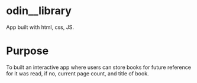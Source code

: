 # odin__library
App built with html, css, JS. 
# Purpose
To built an interactive app where users can store books for future reference for it was read, if no, current page count, and title of book.